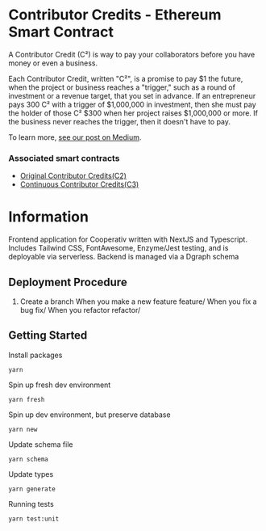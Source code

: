 # Contributor Credits - Ethereum Smart Contract

A Contributor Credit (C²) is way to pay your collaborators before you have money or even a business.

Each Contributor Credit, written "C²", is a promise to pay $1 the future, when the project or business reaches a "trigger," such as a round of investment or a revenue target, that you set in advance. If an entrepreneur pays 300 C² with a trigger of $1,000,000 in investment, then she must pay the holder of those C² $300 when her project raises $1,000,000 or more. If the business never reaches the trigger, then it doesn't have to pay.

To learn more, [see our post on Medium](https://cooperativ.medium.com/a-new-way-to-compensate-contributors-to-early-stage-projects-fa7d83985fde).
### Associated smart contracts
* [Original Contributor Credits(C2)](https://github.com/cooperativ-labs/original-contributor-credits)
* [Continuous Contributor Credits(C3)](https://github.com/cooperativ-labs/continuous-contributor-credits)

# Information

Frontend application for Cooperativ written with NextJS and Typescript. Includes Tailwind CSS, FontAwesome, Enzyme/Jest testing, and is deployable via serverless.
Backend is managed via a Dgraph schema

## Deployment Procedure
1. Create a branch
When you make a new feature feature/<your-branch-name>
When you fix a bug fix/<your-branch-name>
When you refactor refactor/<your-branch-name>

## Getting Started

Install packages

`yarn`

Spin up fresh dev environment

`yarn fresh`

Spin up dev environment, but preserve database

`yarn new`

Update schema file

`yarn schema`

Update types

`yarn generate`

Running tests

`yarn test:unit`

